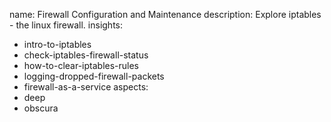 name: Firewall Configuration and Maintenance
description: Explore iptables - the linux firewall.
insights:
  - intro-to-iptables
  - check-iptables-firewall-status
  - how-to-clear-iptables-rules
  - logging-dropped-firewall-packets
  - firewall-as-a-service
aspects:
  - deep
  - obscura
 
